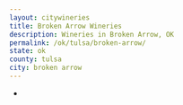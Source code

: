 ```yaml
---
layout: citywineries
title: Broken Arrow Wineries
description: Wineries in Broken Arrow, OK
permalink: /ok/tulsa/broken-arrow/
state: ok
county: tulsa
city: broken arrow
---
```

-
